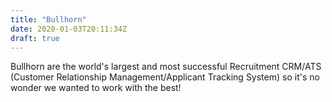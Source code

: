 ```yaml
---
title: "Bullhorn"
date: 2020-01-03T20:11:34Z
draft: true
---
```


Bullhorn are the world's largest and most successful Recruitment CRM/ATS (Customer Relationship Management/Applicant Tracking System) so it's no wonder we wanted to work with the best!

